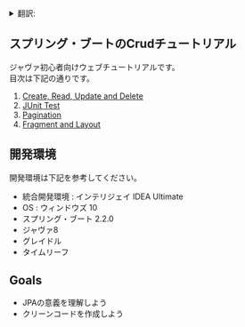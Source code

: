 <details>
<summary>翻訳:</summary>
  
* [English](/README.md)  
* [한국어](/translations/README-kr.md)

</details>
  
## スプリング・ブートのCrudチュートリアル
ジャヴァ初心者向けウェブチュートリアルです。  
目次は下記の通りです。   
1. [Create, Read, Update and Delete](https://github.com/hong-il/springboot-thymeleaf-jpa-crud)
2. [JUnit Test](https://github.com/hong-il/springboot-thymeleaf-jpa-junit)
3. [Pagination](https://github.com/hong-il/springboot-thymeleaf-jpa-pagination)
4. [Fragment and Layout](https://github.com/hong-il/springboot-thymeleaf-jpa-fragment)  
## 開発環境  
開発環境は下記を参考してください。  
* 統合開発環境 : インテリジェイ IDEA Ultimate
* OS : ウィンドウズ 10
* スプリング・ブート 2.2.0
* ジャヴァ8
* グレイドル
* タイムリーフ  
## Goals  
* JPAの意義を理解しよう  
* クリーンコードを作成しよう
